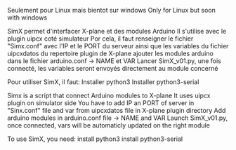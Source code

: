 Seulement pour Linux mais bientot sur windows
Only for Linux but soon with windows




SimX permet d'interfacer X-plane et des modules Arduino
Il s'utilise avec le plugin uipcx coté simulateur
Por cela, il faut renseigner le fichier "Simx.conf" avec l'IP et le PORT du serveur ainsi que les variables du fichier uipcxdatos du repertoire plugin de X-plane
ajouter les modules arduino dans le fichier arduino.conf -> NAME et VAR
Lancer SimX_v01.py, une fois connecté, les variables seront envoyés directement au module concerné

Pour utiliser SimX, il faut:
Installer python3
Installer python3-serial


Simx is a script that connect Arduino modules to X-plane
It uses uipcx plugin on simulator side
You have to add IP an PORT of server in "Sinx.conf" file and var from uipcxdatos file in X-plane plugin directory
Add arduino modules in arduino.conf file -> NAME and VAR
Launch SimX_v01.py, once connected, vars will be automaticly updated on the right module

To use SimX, you need:
install python3
install python3-serial


